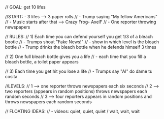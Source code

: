 // GOAL: get 10 lifes

//START: - 3 lifes --> 3 paper rolls
// - Trump saying "My fellow Americans"
// - Music starts after that --> Crazy Frog- AxelF
// - One reporter throwing newspapers

// RULES:
// 1) Each time you can defend yourself you get 1/3 of a bleach bootle
// - Trumps shout "Fake News!"
// - show in which level is the bleach bottle
// - Trump drinks the bleach bottle when he defends himself 3 times

// 2) One full bleach bottle gives you a life
// - each time that you fill a bleach bottle, a toilet paper appears

// 3) Each time you get hit you lose a life
// - Trumps say "AI" do dame tu cosita

//LEVELS:
// 1 --> one reporter throws newspapers each six seconds
// 2 --> two reporters (appears in random positions) throws newspapers each random seconds
// 3 --> four reporters appears in random positions and throws newspapers each random seconds

// FLOATING IDEAS:
// - videos: quiet, quiet, quiet / wait, wait, wait
